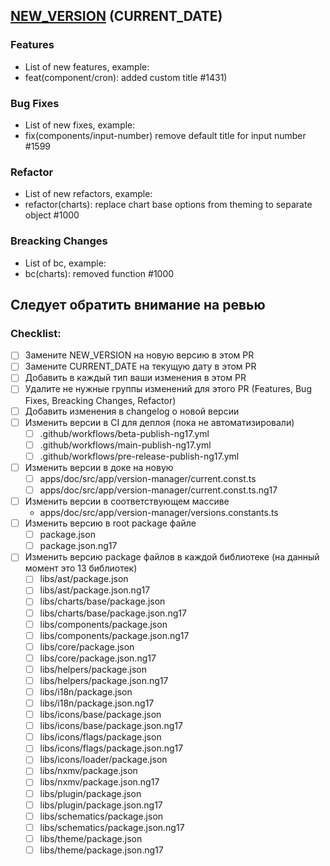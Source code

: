## [NEW_VERSION](https://github.com/zyfra/Prizm) (CURRENT_DATE)

### Features

- List of new features, example:
- feat(component/cron): added custom title #1431)

### Bug Fixes

- List of new fixes, example:
- fix(components/input-number) remove default title for input number #1599

### Refactor

- List of new refactors, example:
- refactor(charts): replace chart base options from theming to separate object #1000

### Breacking Changes

- List of bc, example:
- bc(charts): removed function #1000

## Следует обратить внимание на ревью

### Checklist:

- [ ] Замените NEW_VERSION на новую версию в этом PR
- [ ] Замените CURRENT_DATE на текущую дату в этом PR
- [ ] Добавить в каждый тип ваши изменения в этом PR
- [ ] Удалите не нужные группы изменений для этого PR (Features, Bug Fixes, Breacking Changes, Refactor)
- [ ] Добавить изменения в changelog о новой версии
- [ ] Изменить версии в CI для деплоя (пока не автоматизировали)
  - [ ] .github/workflows/beta-publish-ng17.yml
  - [ ] .github/workflows/main-publish-ng17.yml
  - [ ] .github/workflows/pre-release-publish-ng17.yml
- [ ] Изменить версии в доке на новую
  - [ ] apps/doc/src/app/version-manager/current.const.ts
  - [ ] apps/doc/src/app/version-manager/current.const.ts.ng17
- [ ] Изменить версии в соответствующем массиве
  - apps/doc/src/app/version-manager/versions.constants.ts
- [ ] Изменить версию в root package файле
  - [ ] package.json
  - [ ] package.json.ng17
- [ ] Изменить версию package файлов в каждой библиотеке (на данный момент это 13 библиотек)
  - [ ] libs/ast/package.json
  - [ ] libs/ast/package.json.ng17
  - [ ] libs/charts/base/package.json
  - [ ] libs/charts/base/package.json.ng17
  - [ ] libs/components/package.json
  - [ ] libs/components/package.json.ng17
  - [ ] libs/core/package.json
  - [ ] libs/core/package.json.ng17
  - [ ] libs/helpers/package.json
  - [ ] libs/helpers/package.json.ng17
  - [ ] libs/i18n/package.json
  - [ ] libs/i18n/package.json.ng17
  - [ ] libs/icons/base/package.json
  - [ ] libs/icons/base/package.json.ng17
  - [ ] libs/icons/flags/package.json
  - [ ] libs/icons/flags/package.json.ng17
  - [ ] libs/icons/loader/package.json
  - [ ] libs/nxmv/package.json
  - [ ] libs/nxmv/package.json.ng17
  - [ ] libs/plugin/package.json
  - [ ] libs/plugin/package.json.ng17
  - [ ] libs/schematics/package.json
  - [ ] libs/schematics/package.json.ng17
  - [ ] libs/theme/package.json
  - [ ] libs/theme/package.json.ng17
